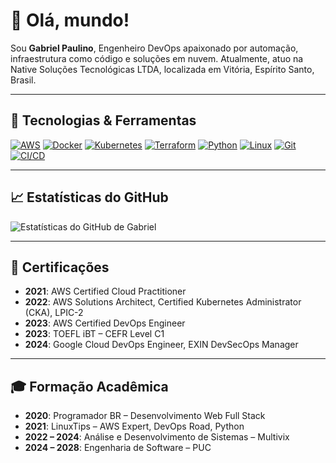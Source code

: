 # 👋 Olá, mundo!

Sou **Gabriel Paulino**, Engenheiro DevOps apaixonado por automação, infraestrutura como código e soluções em nuvem. Atualmente, atuo na Native Soluções Tecnológicas LTDA, localizada em Vitória, Espírito Santo, Brasil.

---

## 🚀 Tecnologias & Ferramentas

[![AWS](https://img.shields.io/badge/AWS-Cloud_Practitioner-yellow)](https://aws.amazon.com/certification/certified-cloud-practitioner/)
[![Docker](https://img.shields.io/badge/Docker-Containers-blue)](https://www.docker.com/)
[![Kubernetes](https://img.shields.io/badge/Kubernetes-Orchestration-blue)](https://kubernetes.io/)
[![Terraform](https://img.shields.io/badge/Terraform-IaC-blue)](https://www.terraform.io/)
[![Python](https://img.shields.io/badge/Python-v3.11-blue)](https://www.python.org/)
[![Linux](https://img.shields.io/badge/Linux-Kernel-blue)](https://www.kernel.org/)
[![Git](https://img.shields.io/badge/Git-Version_Control-red)](https://git-scm.com/)
[![CI/CD](https://img.shields.io/badge/CI%2FCD-Pipelines-green)](https://en.wikipedia.org/wiki/CI/CD)

---

## 📈 Estatísticas do GitHub

![Estatísticas do GitHub de Gabriel](https://github-readme-stats.vercel.app/api?username=paulinobieu&show_icons=true&theme=dark)

---

## 🧠 Certificações

- **2021**: AWS Certified Cloud Practitioner
- **2022**: AWS Solutions Architect, Certified Kubernetes Administrator (CKA), LPIC-2
- **2023**: AWS Certified DevOps Engineer
- **2023**: TOEFL iBT – CEFR Level C1
- **2024**: Google Cloud DevOps Engineer, EXIN DevSecOps Manager

---

## 🎓 Formação Acadêmica

- **2020**: Programador BR – Desenvolvimento Web Full Stack
- **2021**: LinuxTips – AWS Expert, DevOps Road, Python
- **2022 – 2024**: Análise e Desenvolvimento de Sistemas – Multivix
- **2024 – 2028**: Engenharia de Software – PUC
